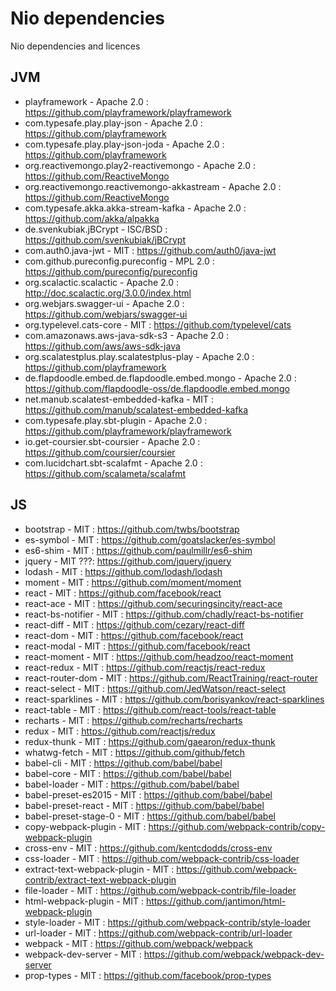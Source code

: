 # Nio dependencies

Nio dependencies and licences


## JVM

* playframework - Apache 2.0 : https://github.com/playframework/playframework
* com.typesafe.play.play-json - Apache 2.0 : https://github.com/playframework
* com.typesafe.play.play-json-joda - Apache 2.0 : https://github.com/playframework
* org.reactivemongo.play2-reactivemongo - Apache 2.0 : https://github.com/ReactiveMongo
* org.reactivemongo.reactivemongo-akkastream - Apache 2.0 : https://github.com/ReactiveMongo
* com.typesafe.akka.akka-stream-kafka - Apache 2.0 : https://github.com/akka/alpakka
* de.svenkubiak.jBCrypt - ISC/BSD : https://github.com/svenkubiak/jBCrypt
* com.auth0.java-jwt - MIT : https://github.com/auth0/java-jwt 
* com.github.pureconfig.pureconfig - MPL 2.0 : https://github.com/pureconfig/pureconfig
* org.scalactic.scalactic - Apache 2.0 : http://doc.scalactic.org/3.0.0/index.html
* org.webjars.swagger-ui - Apache 2.0 : https://github.com/webjars/swagger-ui
* org.typelevel.cats-core - MIT : https://github.com/typelevel/cats
* com.amazonaws.aws-java-sdk-s3 - Apache 2.0 : https://github.com/aws/aws-sdk-java
* org.scalatestplus.play.scalatestplus-play - Apache 2.0 : https://github.com/playframework
* de.flapdoodle.embed.de.flapdoodle.embed.mongo - Apache 2.0 : https://github.com/flapdoodle-oss/de.flapdoodle.embed.mongo
* net.manub.scalatest-embedded-kafka - MIT : https://github.com/manub/scalatest-embedded-kafka
* com.typesafe.play.sbt-plugin - Apache 2.0 : https://github.com/playframework/playframework
* io.get-coursier.sbt-coursier - Apache 2.0 : https://github.com/coursier/coursier
* com.lucidchart.sbt-scalafmt - Apache 2.0 : https://github.com/scalameta/scalafmt

## JS

* bootstrap - MIT : https://github.com/twbs/bootstrap 
* es-symbol - MIT : https://github.com/goatslacker/es-symbol 
* es6-shim - MIT : https://github.com/paulmillr/es6-shim 
* jquery - MIT ???: https://github.com/jquery/jquery 
* lodash - MIT : https://github.com/lodash/lodash
* moment - MIT : https://github.com/moment/moment
* react - MIT : https://github.com/facebook/react 
* react-ace - MIT : https://github.com/securingsincity/react-ace 
* react-bs-notifier - MIT : https://github.com/chadly/react-bs-notifier
* react-diff - MIT : https://github.com/cezary/react-diff
* react-dom - MIT : https://github.com/facebook/react 
* react-modal - MIT : https://github.com/facebook/react 
* react-moment - MIT : https://github.com/headzoo/react-moment
* react-redux - MIT : https://github.com/reactjs/react-redux 
* react-router-dom - MIT : https://github.com/ReactTraining/react-router 
* react-select - MIT : https://github.com/JedWatson/react-select 
* react-sparklines - MIT : https://github.com/borisyankov/react-sparklines 
* react-table - MIT : https://github.com/react-tools/react-table 
* recharts - MIT : https://github.com/recharts/recharts
* redux - MIT : https://github.com/reactjs/redux 
* redux-thunk - MIT : https://github.com/gaearon/redux-thunk 
* whatwg-fetch - MIT : https://github.com/github/fetch 
* babel-cli - MIT : https://github.com/babel/babel 
* babel-core - MIT : https://github.com/babel/babel 
* babel-loader - MIT : https://github.com/babel/babel 
* babel-preset-es2015 - MIT : https://github.com/babel/babel 
* babel-preset-react - MIT : https://github.com/babel/babel 
* babel-preset-stage-0 - MIT : https://github.com/babel/babel 
* copy-webpack-plugin - MIT : https://github.com/webpack-contrib/copy-webpack-plugin 
* cross-env - MIT : https://github.com/kentcdodds/cross-env 
* css-loader - MIT : https://github.com/webpack-contrib/css-loader
* extract-text-webpack-plugin - MIT : https://github.com/webpack-contrib/extract-text-webpack-plugin 
* file-loader - MIT : https://github.com/webpack-contrib/file-loader 
* html-webpack-plugin - MIT : https://github.com/jantimon/html-webpack-plugin 
* style-loader - MIT : https://github.com/webpack-contrib/style-loader 
* url-loader - MIT : https://github.com/webpack-contrib/url-loader 
* webpack - MIT : https://github.com/webpack/webpack 
* webpack-dev-server - MIT : https://github.com/webpack/webpack-dev-server 
* prop-types - MIT : https://github.com/facebook/prop-types 

